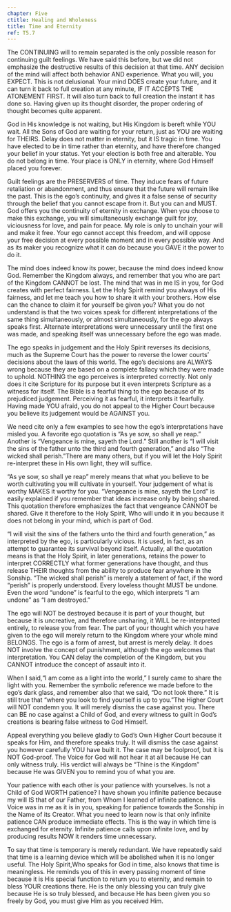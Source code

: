 ```yaml
---
chapter: Five
ctitle: Healing and Wholeness
title: Time and Eternity
ref: T5.7
---
```


The CONTINUING will to remain separated is the only possible reason for
continuing guilt feelings. We have said this before, but we did not
emphasize the destructive results of this decision at that time. ANY
decision of the mind will affect both behavior AND experience. What you
will, you EXPECT. This is not delusional. Your mind DOES create your
future, and it can turn it back to full creation at any minute, IF IT
ACCEPTS THE ATONEMENT FIRST. It will also turn back to full creation the
instant it has done so. Having given up its thought disorder, the proper
ordering of thought becomes quite apparent.

God in His knowledge is not waiting, but His Kingdom is bereft while YOU
wait. All the Sons of God are waiting for your return, just as YOU are
waiting for THEIRS. Delay does not matter in eternity, but it IS tragic
in time. You have elected to be in time rather than eternity, and have
therefore changed your belief in your status. Yet your election
is both free and alterable. You do not belong in time. Your place is
ONLY in eternity, where God Himself placed you forever.

Guilt feelings are the PRESERVERS of time. They induce fears of future
retaliation or abandonment, and thus ensure that the future will remain
like the past. This is the ego’s continuity, and gives it a false sense
of security through the belief that you cannot escape from it. But you
can and MUST. God offers you the continuity of eternity in exchange.
When you choose to make this exchange, you will simultaneously exchange
guilt for joy, viciousness for love, and pain for peace. My role is only
to unchain your will and make it free. Your ego cannot accept this
freedom, and will oppose your free decision at every possible moment and
in every possible way. And as its maker you recognize what it can do
because you GAVE it the power to do it.

The mind does indeed know its power, because the mind does indeed know
God. Remember the Kingdom always, and remember that you who are part of
the Kingdom CANNOT be lost. The mind that was in me IS in you, for God
creates with perfect fairness. Let the Holy Spirit remind you always of
His fairness, and let me teach you how to share it with your brothers.
How else can the chance to claim it for yourself be given you? What you
do not understand is that the two voices speak for different
interpretations of the same thing simultaneously, or almost
simultaneously, for the ego always speaks first. Alternate
interpretations were unnecessary until the first one was made, and
speaking itself was unnecessary before the ego was made.

The ego speaks in judgement and the Holy Spirit reverses its decisions,
much as the Supreme Court has the power to reverse the lower courts’
decisions about the laws of this world. The ego’s decisions are ALWAYS
wrong because they are based on a complete fallacy which they were made
to uphold. NOTHING the ego perceives is interpreted correctly. Not only
does it cite Scripture for its purpose but it even interprets Scripture
as a witness for itself. The Bible is a fearful thing to the ego because
of its prejudiced judgement. Perceiving it as fearful, it interprets it
fearfully. Having made YOU afraid, you do not appeal to the Higher Court
because you believe its judgement would be AGAINST you.

We need cite only a few examples to see how the ego’s
interpretations have misled you. A favorite ego quotation is “As ye sow,
so shall ye reap.” Another is “Vengeance is mine, sayeth the Lord.”
Still another is “I will visit the sins of the father unto the third and
fourth generation,” and also “The wicked shall perish.”There are many
others, but if you will let the Holy Spirit re-interpret these in His
own light, they will suffice.

“As ye sow, so shall ye reap” merely means that what you believe to be
worth cultivating you will cultivate in yourself. Your judgement of what
is worthy MAKES it worthy for you. “Vengeance is mine, sayeth the Lord”
is easily explained if you remember that ideas increase only by being
shared. This quotation therefore emphasizes the fact that vengeance
CANNOT be shared. Give it therefore to the Holy Spirit, Who will undo it
in you because it does not belong in your mind, which is part of God.

“I will visit the sins of the fathers unto the third and fourth
generation,” as interpreted by the ego, is particularly vicious. It is
used, in fact, as an attempt to guarantee its survival beyond itself.
Actually, all the quotation means is that the Holy Spirit, in later
generations, retains the power to interpret CORRECTLY what former
generations have thought, and thus release THEIR thoughts from the
ability to produce fear anywhere in the Sonship. “The wicked shall
perish” is merely a statement of fact, if the word “perish” is properly
understood. Every loveless thought MUST be undone. Even the word
“undone” is fearful to the ego, which interprets “I am undone” as “I am
destroyed.”

The ego will NOT be destroyed because it is part of your thought, but
because it is uncreative, and therefore unsharing, it WILL be
re-interpreted entirely, to release you from fear. The part of your
thought which you have given to the ego will merely return to the
Kingdom where your whole mind BELONGS. The ego is a form of arrest, but
arrest is merely delay. It does NOT involve the concept of punishment,
although the ego welcomes that interpretation. You CAN delay the
completion of the Kingdom, but you CANNOT introduce the concept of
assault into it.

When I said,“I am come as a light into the world,” I surely came to
share the light with you. Remember the symbolic reference we made before
to the ego’s dark glass, and remember also that we said,
“Do not look there.” It is still true that “where you look to find
yourself is up to you.”The Higher Court will NOT condemn you. It will
merely dismiss the case against you. There can BE no case against a Child
of God, and every witness to guilt in God’s creations is bearing false
witness to God Himself.

Appeal everything you believe gladly to God’s Own Higher Court because
it speaks for Him, and therefore speaks truly. It will dismiss the case
against you however carefully YOU have built it. The case may be
foolproof, but it is NOT God-proof. The Voice for God will not hear it
at all because He can only witness truly. His verdict will always be
“Thine is the Kingdom” because He was GIVEN you to remind you of what
you are.

Your patience with each other is your patience with yourselves. Is not a
Child of God WORTH patience? I have shown you infinite patience because
my will IS that of our Father, from Whom I learned of infinite patience.
His Voice was in me as it is in you, speaking for patience towards the
Sonship in the Name of its Creator. What you need to learn now is that
only infinite patience CAN produce immediate effects. This is the way in
which time is exchanged for eternity. Infinite patience calls upon
infinite love, and by producing results NOW it renders time unnecessary.

To say that time is temporary is merely redundant. We have repeatedly
said that time is a learning device which will be abolished when it is
no longer useful. The Holy Spirit,Who speaks for God in time, also knows
that time is meaningless. He reminds you of this in every passing moment
of time because it is His special function to return you to eternity,
and remain to bless YOUR creations there. He is the only blessing you
can truly give because He is so truly blessed, and because He has been
given you so freely by God, you must give Him as you received Him.

